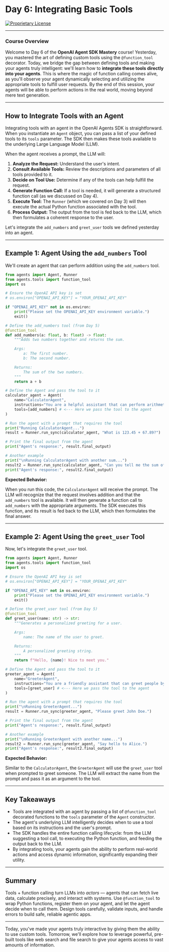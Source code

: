 # Day 6: Integrating Basic Tools

[![Proprietary License](https://img.shields.io/badge/license-proprietary-red.svg)](../LICENSE)

---

### **Course Overview**

Welcome to Day 6 of the **OpenAI Agent SDK Mastery** course! Yesterday, you mastered the art of defining custom tools using the `@function_tool` decorator. Today, we bridge the gap between defining tools and making your agents truly intelligent: we'll learn how to **integrate these tools directly into your agents**. This is where the magic of function calling comes alive, as you'll observe your agent dynamically selecting and utilizing the appropriate tools to fulfill user requests. By the end of this session, your agents will be able to perform actions in the real world, moving beyond mere text generation.

---

## How to Integrate Tools with an Agent

Integrating tools with an agent in the OpenAI Agents SDK is straightforward. When you instantiate an `Agent` object, you can pass a list of your defined tools to its `tools` parameter. The SDK then makes these tools available to the underlying Large Language Model (LLM).

When the agent receives a prompt, the LLM will:

1.  **Analyze the Request:** Understand the user's intent.
2.  **Consult Available Tools:** Review the descriptions and parameters of all tools provided to it.
3.  **Decide on Tool Use:** Determine if any of the tools can help fulfill the request.
4.  **Generate Function Call:** If a tool is needed, it will generate a structured function call (as we discussed on Day 4).
5.  **Execute Tool:** The `Runner` (which we covered on Day 3) will then execute the actual Python function associated with the tool.
6.  **Process Output:** The output from the tool is fed back to the LLM, which then formulates a coherent response to the user.

Let's integrate the `add_numbers` and `greet_user` tools we defined yesterday into an agent.

---

## Example 1: Agent Using the `add_numbers` Tool

We'll create an agent that can perform addition using the `add_numbers` tool.

```python
from agents import Agent, Runner
from agents.tools import function_tool
import os

# Ensure the OpenAI API key is set
# os.environ["OPENAI_API_KEY"] = "YOUR_OPENAI_API_KEY" 

if "OPENAI_API_KEY" not in os.environ:
    print("Please set the OPENAI_API_KEY environment variable.")
    exit()

# Define the add_numbers tool (from Day 5)
@function_tool
def add_numbers(a: float, b: float) -> float:
    """Adds two numbers together and returns the sum.

    Args:
        a: The first number.
        b: The second number.

    Returns:
        The sum of the two numbers.
    """
    return a + b

# Define the Agent and pass the tool to it
calculator_agent = Agent(
    name="CalculatorAgent",
    instructions="You are a helpful assistant that can perform arithmetic operations. Use the provided tools to calculate sums.",
    tools=[add_numbers] # <--- Here we pass the tool to the agent
)

# Run the agent with a prompt that requires the tool
print("Running CalculatorAgent...")
result = Runner.run_sync(calculator_agent, "What is 123.45 + 67.89?")

# Print the final output from the agent
print("Agent's response:", result.final_output)

# Another example
print("\nRunning CalculatorAgent with another sum...")
result2 = Runner.run_sync(calculator_agent, "Can you tell me the sum of 500 and 750?")
print("Agent's response:", result2.final_output)

```

**Expected Behavior:**

When you run this code, the `CalculatorAgent` will receive the prompt. The LLM will recognize that the request involves addition and that the `add_numbers` tool is available. It will then generate a function call to `add_numbers` with the appropriate arguments. The SDK executes this function, and its result is fed back to the LLM, which then formulates the final answer.

---

## Example 2: Agent Using the `greet_user` Tool

Now, let's integrate the `greet_user` tool.

```python
from agents import Agent, Runner
from agents.tools import function_tool
import os

# Ensure the OpenAI API key is set
# os.environ["OPENAI_API_KEY"] = "YOUR_OPENAI_API_KEY" 

if "OPENAI_API_KEY" not in os.environ:
    print("Please set the OPENAI_API_KEY environment variable.")
    exit()

# Define the greet_user tool (from Day 5)
@function_tool
def greet_user(name: str) -> str:
    """Generates a personalized greeting for a user.

    Args:
        name: The name of the user to greet.

    Returns:
        A personalized greeting string.
    """
    return f"Hello, {name}! Nice to meet you."

# Define the Agent and pass the tool to it
greeter_agent = Agent(
    name="GreeterAgent",
    instructions="You are a friendly assistant that can greet people by name using the provided tool.",
    tools=[greet_user] # <--- Here we pass the tool to the agent
)

# Run the agent with a prompt that requires the tool
print("\nRunning GreeterAgent...")
result = Runner.run_sync(greeter_agent, "Please greet John Doe.")

# Print the final output from the agent
print("Agent's response:", result.final_output)

# Another example
print("\nRunning GreeterAgent with another name...")
result2 = Runner.run_sync(greeter_agent, "Say hello to Alice.")
print("Agent's response:", result2.final_output)

```

**Expected Behavior:**

Similar to the `CalculatorAgent`, the `GreeterAgent` will use the `greet_user` tool when prompted to greet someone. The LLM will extract the name from the prompt and pass it as an argument to the tool.

---

## Key Takeaways

*   Tools are integrated with an agent by passing a list of `@function_tool` decorated functions to the `tools` parameter of the `Agent` constructor.
*   The agent's underlying LLM intelligently decides when to use a tool based on its instructions and the user's prompt.
*   The SDK handles the entire function calling lifecycle: from the LLM suggesting a tool call, to executing the Python function, and feeding the output back to the LLM.
*   By integrating tools, your agents gain the ability to perform real-world actions and access dynamic information, significantly expanding their utility.

---

## Summary

Tools + function calling turn LLMs into *actors* — agents that can fetch live data, calculate precisely, and interact with systems. Use `@function_tool` to wrap Python functions, register them on your agent, and let the agent decide when to call them. Design tools carefully, validate inputs, and handle errors to build safe, reliable agentic apps.

---

Today, you've made your agents truly interactive by giving them the ability to use custom tools. Tomorrow, we'll explore how to leverage powerful, pre-built tools like web search and file search to give your agents access to vast amounts of information.
